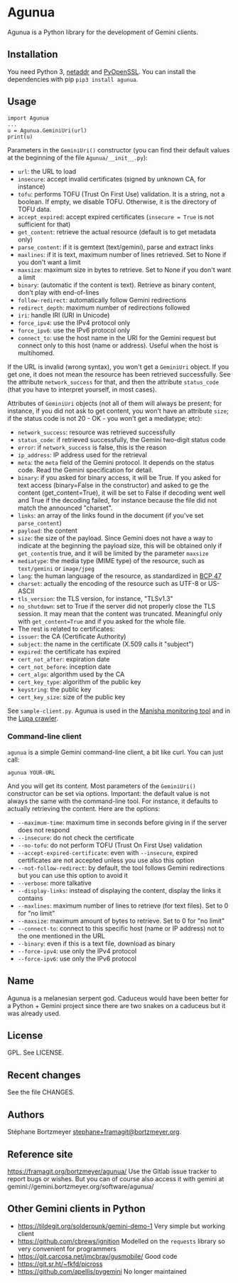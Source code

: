 # Agunua

Agunua is a Python library for the development of Gemini clients.

## Installation

You need Python 3, [netaddr](https://github.com/netaddr/netaddr) and [PyOpenSSL](https://www.pyopenssl.org/).  You
can install the dependencies with pip `pip3 install agunua`. 

## Usage

```
import Agunua
...
u = Agunua.GeminiUri(url)
print(u)
```

Parameters in the `GeminiUri()` constructor (you can find their
default values at the beginning of the file `Agunua/__init__.py`):

* `url`: the URL to load
* `insecure`: accept invalid certificates (signed by unknown CA, for
  instance)
* `tofu`: performs TOFU (Trust On First Use) validation. It is a
  string, not a boolean. If empty, we disable TOFU. Otherwise, it is
  the directory of TOFU data.
* `accept_expired`: accept expired certificates (`insecure = True` is
  not sufficient for that)
* `get_content`: retrieve the actual resource (default is to get
  metadata only)
* `parse_content`: if it is gemtext (text/gemini), parse and extract
  links
* `maxlines`: if it is text, maximum number of lines retrieved. Set to
  None if you don't want a limit
* `maxsize`: maximum size in bytes to retrieve. Set to
  None if you don't want a limit
* `binary`: (automatic if the content is text). Retrieve as binary
  content, don't play with end-of-lines
* `follow-redirect`: automatically follow Gemini redirections
* `redirect_depth`: maximum number of redirections followed
* `iri`: handle IRI (URI in Unicode)
* `force_ipv4`: use the IPv4 protocol only
* `force_ipv6`: use the IPv6 protocol only
* `connect_to`: use the host name in the URI for the Gemini request but
  connect only to this host (name or address). Useful when the host is
  multihomed.

If the URL is invalid (wrong syntax), you won't get a `GeminiUri`
object. If you get one, it does not mean the resource has been
retrieved successfully. See the attribute `network_success` for that,
and then the attribute `status_code` (that you have to interpret
yourself, in most cases).

Attributes of `GeminiUri` objects (not all of them will always be
present; for instance, if you did not ask to get content, you won't
have an attribute `size`; if the status code is not 20 - OK - you
won't get a mediatype; etc):

* `network_success`: resource was retrieved successfully
* `status_code`: if retrieved successfully, the Gemini two-digit
  status code
* `error`: if `network_success` is false, this is the reason
* `ip_address`: IP address used for the retrieval
* `meta`: the `meta` field of the Gemini protocol. It depends on the
 status code. Read the Gemini specification for detail.
* `binary`: if you asked for binary access, it will be True. If you
  asked for text access (binary=False in the constructor) and asked to
  ge the content (get_content=True), it will be set to False if
  decoding went well and True if the decoding failed, for instance
  because the file did not match the announced "charset".
* `links`: an array of the links found in the document (if you've set
  `parse_content`)
* `payload`: the content  
* `size`: the size of the payload. Since Gemini does not have a way to
  indicate at the beginning the payload size, this will be obtained
  only if `get_content`is true, and it will be limited by the
  parameter `maxsize`
* `mediatype`: the media type (MIME type) of the resource, such as
`text/gemini` or `image/jpeg`
* `lang`: the human language of the resource, as standardized in [BCP 47](https://www.rfc-editor.org/info/bcp47)
* `charset`: actually the encoding of the resource such as UTF-8 or US-ASCII
* `tls_version`: the TLS version, for instance, "TLSv1.3"
* `no_shutdown`: set to True if the server did not properly close the TLS session. It may mean that the content was truncated. Meaningful only with `get_content=True` and if you asked for the whole file.
* The rest is related to certificates:
* `issuer`: the CA (Certificate Authority)
* `subject`: the name in the certificate (X.509 calls it "subject")
* `expired`: the certificate has expired
* `cert_not_after`: expiration date
* `cert_not_before`: inception date
* `cert_algo`: algorithm used by the CA
* `cert_key_type`: algorithm of the public key
* `keystring`: the public key
* `cert_key_size`: size of the public key

See `sample-client.py`. Agunua is used in the [Manisha monitoring
tool](https://framagit.org/bortzmeyer/manisha/) and in the [Lupa crawler](https://framagit.org/bortzmeyer/lupa/).

### Command-line client

`agunua` is a simple Gemini command-line client, a bit like
curl. You can just call:

```
agunua YOUR-URL
```

And you will get its content. Most parameters of the `GeminiUri()`
constructor can be set via options. Important: the default value is
not always the same with the command-line tool. For instance, it
defaults to actually retrieving the content. Here are the options:

* `--maximum-time`: maximum time in seconds before giving in if the
  server does not respond
* `--insecure`: do not check the certificate
* `--no-tofu`: do not perform TOFU (Trust On First Use) validation
* `--accept-expired-certificate`:  even with `--insecure`, expired
  certificates are not accepted unless you use also this option
* `--not-follow-redirect`: by default, the tool follows Gemini
  redirections but you can use this option to avoid it
* `--verbose`: more talkative
* `--display-links`: instead of displaying the content, display the
  links it contains
* `--maxlines`: maximum number of lines to retrieve (for text
  files). Set to 0 for "no limit"
* `--maxsize`: maximum amount of bytes to retrieve. Set to 0 for "no limit"
* `--connect-to`: connect to this specific host (name or IP address)
  not to the one mentioned in the URL
* `--binary`: even if this is a text file, download as binary
* `--force-ipv4`: use only the IPv4 protocol
* `--force-ipv6`: use only the IPv6 protocol

## Name

Agunua is a melanesian serpent god. Caduceus would have been better
for a Python + Gemini project since there are two snakes on a caduceus
but it was already used.

## License

GPL. See LICENSE.

## Recent changes

See the file CHANGES.

## Authors

Stéphane Bortzmeyer <stephane+framagit@bortzmeyer.org>.

## Reference site

https://framagit.org/bortzmeyer/agunua/ Use the Gitlab issue tracker to
report bugs or wishes. But you can of course also access it with
gemini at gemini://gemini.bortzmeyer.org/software/agunua/

## Other Gemini clients in Python 

* https://tildegit.org/solderpunk/gemini-demo-1 Very simple but working client
* https://github.com/cbrews/ignition Modelled on the `requests` library so very convenient for programmers
* https://git.carcosa.net/jmcbray/gusmobile/ Good code
* https://git.sr.ht/~fkfd/picross 
* https://github.com/apellis/pygemini No longer maintained


